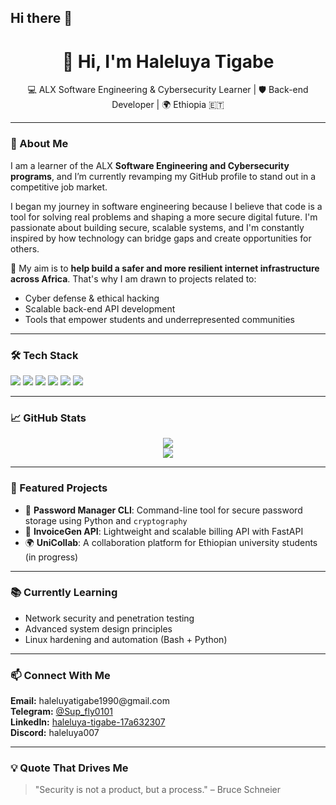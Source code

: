 ## Hi there 👋

<!-- GitHub Profile README -->

<h1 align="center">👋 Hi, I'm Haleluya Tigabe</h1>
<p align="center">
  💻 ALX Software Engineering & Cybersecurity Learner | 🛡️ Back-end Developer | 🌍 Ethiopia 🇪🇹
</p>

---

### 🚀 About Me

<p>
I am a learner of the ALX <strong>Software Engineering and Cybersecurity programs</strong>, and I’m currently revamping my GitHub profile to stand out in a competitive job market.
</p>

<p>
I began my journey in software engineering because I believe that code is a tool for solving real problems and shaping a more secure digital future. I'm passionate about building secure, scalable systems, and I'm constantly inspired by how technology can bridge gaps and create opportunities for others.
</p>

<p>
🎯 My aim is to <strong>help build a safer and more resilient internet infrastructure across Africa</strong>. That's why I am drawn to projects related to:
<ul>
  <li>Cyber defense & ethical hacking</li>
  <li>Scalable back-end API development</li>
  <li>Tools that empower students and underrepresented communities</li>
</ul>
</p>

---

### 🛠️ Tech Stack

<p>
  <img src="https://img.shields.io/badge/-Python-333?style=flat&logo=python" />
  <img src="https://img.shields.io/badge/-Django-092E20?style=flat&logo=django" />
  <img src="https://img.shields.io/badge/-FastAPI-009688?style=flat&logo=fastapi" />
  <img src="https://img.shields.io/badge/-PostgreSQL-336791?style=flat&logo=postgresql" />
  <img src="https://img.shields.io/badge/-Linux-FCC624?style=flat&logo=linux" />
  <img src="https://img.shields.io/badge/-Git-F05032?style=flat&logo=git" />
</p>

---

### 📈 GitHub Stats

<p align="center">
  <img src="https://github-readme-stats.vercel.app/api?username=haleluya001&show_icons=true&theme=dark&hide_border=true" />
  <br />
  <img src="https://github-readme-stats.vercel.app/api/top-langs/?username=haleluya001&layout=compact&theme=dark&hide_border=true" />
</p>

---

### 📂 Featured Projects

- 🔐 <strong>Password Manager CLI</strong>: Command-line tool for secure password storage using Python and `cryptography`
- 🧾 <strong>InvoiceGen API</strong>: Lightweight and scalable billing API with FastAPI
- 🌍 <strong>UniCollab</strong>: A collaboration platform for Ethiopian university students (in progress)

---

### 📚 Currently Learning

- Network security and penetration testing
- Advanced system design principles
- Linux hardening and automation (Bash + Python)

---

### 📫 Connect With Me

<p>
  <strong>Email:</strong> haleluyatigabe1990@gmail.com<br>
  <strong>Telegram:</strong> <a href="https://t.me/Sup_fly0101">@Sup_fly0101</a><br>
  <strong>LinkedIn:</strong> <a href="https://www.linkedin.com/in/haleluya-tigabe-17a632307">haleluya-tigabe-17a632307</a><br>
  <strong>Discord:</strong> haleluya007
</p>

---

### 💡 Quote That Drives Me
> "Security is not a product, but a process." – Bruce Schneier

